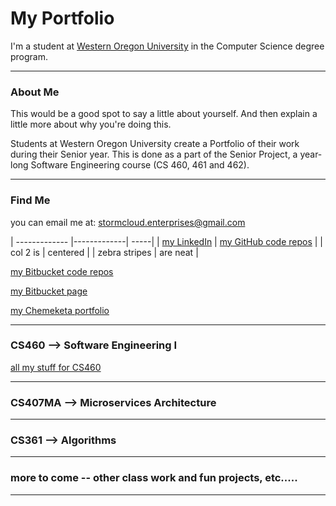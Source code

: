 # My Portfolio
I'm a student at <a href="https://www.wou.edu/" target="_blank">Western Oregon University</a> in the Computer Science degree program.

---

### About Me 
This would be a good spot to say a little about yourself. And then explain a little more about why you're doing this.

Students at Western Oregon University create a Portfolio of their work during their Senior year. This is done as a part of the Senior Project, a year-long Software Engineering course (CS 460, 461 and 462).

---

### Find Me
you can email me at:  stormcloud.enterprises@gmail.com 


| ------------- |-------------| -----|
| <a href="https://www.linkedin.com/in/tricia-l-holman-55a00a24/" target="_blank">my LinkedIn</a> | <a href="https://github.com/Stormy9/" target="_blank">my GitHub code repos</a> |
| col 2 is      | centered      |
| zebra stripes | are neat      |



   

<a href="https://bitbucket.org/Stormy9/" target="_blank">my Bitbucket code repos</a>   

<a href="https://stormy9.bitbucket.io/" target="_blank">my Bitbucket page</a>   

<a href="https://stormcloudenterprises.000webhostapp.com/stormy/index.html" target="_blank">my Chemeketa portfolio</a>   


---

### CS460 --> Software Engineering I
<a href="https://stormy9.github.io/CS460/" target="_blank">all my stuff for CS460</a>

---

### CS407MA --> Microservices Architecture

---

### CS361 --> Algorithms

---

### more to come -- other class work and fun projects, etc.....

---
